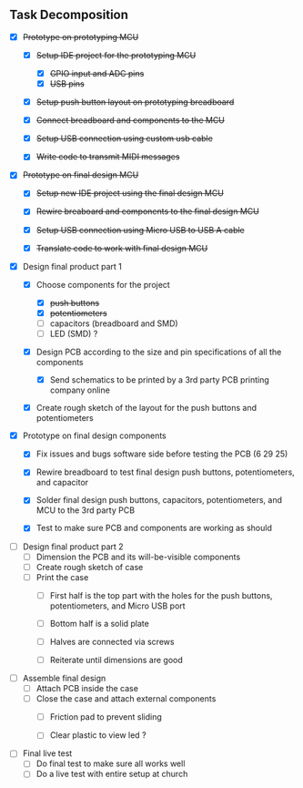 ## Task Decomposition


- [x] ~~Prototype on prototyping MCU~~
  - [x] ~~Setup IDE project for the prototyping MCU~~
    - [x] ~~GPIO input and ADC pins~~
    - [x] ~~USB pins~~
  - [x] ~~Setup push button layout on prototyping breadboard~~
  - [x] ~~Connect breadboard and components to the MCU~~
  - [x] ~~Setup USB connection using custom usb cable~~
  - [x] ~~Write code to transmit MIDI messages~~

     
- [x] ~~Prototype on final design MCU~~
  - [x] ~~Setup new IDE project using the final design MCU~~
  - [x] ~~Rewire breaboard and components to the final design MCU~~
  - [x] ~~Setup USB connection using Micro USB to USB A cable~~
  - [x] ~~Translate code to work with final design MCU~~

     
- [x] Design final product part 1
  - [x] Choose components for the project
    - [x] ~~push buttons~~
    - [x] ~~potentiometers~~
    - [ ] capacitors (breadboard and SMD)
    - [ ] LED (SMD) ? 
  - [x] Design PCB according to the size and pin specifications of all the components
    - [x] Send schematics to be printed by a 3rd party PCB printing company online
  - [x] Create rough sketch of the layout for the push buttons and potentiometers

        
- [x] Prototype on final design components
  - [x] Fix issues and bugs software side before testing the PCB (6 29 25)
  - [x] Rewire breadboard to test final design push buttons, potentiometers, and capacitor
  - [x] Solder final design push buttons, capacitors, potentiometers, and MCU to the 3rd party PCB
  - [x] Test to make sure PCB and components are working as should


- [ ] Design final product part 2
  - [ ] Dimension the PCB and its will-be-visible components 
  - [ ] Create rough sketch of case
  - [ ] Print the case
    - [ ] First half is the top part with the holes for the push buttons, potentiometers, and Micro USB port
    - [ ] Bottom half is a solid plate
    - [ ] Halves are connected via screws
    - [ ] Reiterate until dimensions are good


- [ ] Assemble final design
  - [ ] Attach PCB inside the case
  - [ ] Close the case and attach external components
    - [ ] Friction pad to prevent sliding
    - [ ] Clear plastic to view led ?


- [ ] Final live test
  - [ ] Do final test to make sure all works well
  - [ ] Do a live test with entire setup at church
